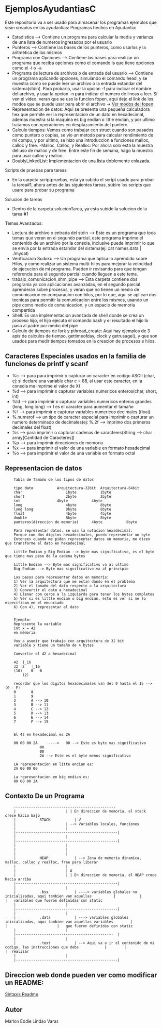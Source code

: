 # EjemplosAyudantiasC
Este repositorio va a ser usado para almacenar los programas ejemplos que sean creados en las ayudantías:
Programas hechos en Ayudantia:
- Estadistica --> Contiene un programa para calcular la media y varianza de una lista de numeros ingresados por el usuario
- Punteros --> Contiene las bases de los punteros, como usarlos y la aritmética de los mismos
- Programa con Opciones --> Contiene las bases para realizar un programa que reciba opciones como el comando ls que tiene opciones como el -l o -a
- Programa de lectura de archivos o de entrada del usuario --> Contiene un programa aplicando opciones, simulando el comando head, y se muestra como se puede leer un archivo o la entrada estandar del sistema(stdin). Para probarlo, usar la opcion -f para indicar el nombre del archivo, y usar la opcion -n para indicar el numero de lineas a leer. Si ven el video, veran que se uso la funcion fopen, aqui dejo el link de los modos que se puede usar para abrir el archivo -> [Ver modos del fopen](https://www.tutorialspoint.com/c_standard_library/c_function_fopen.htm)
- Representacion de datos: Aqui se presenta una pequeña calculadora hex que permite ver la representacion de un dato en hexadecimal, ademas muestra si la maquina es big endian o little endian, y por ultimo tratamos con operaciones en desplazamiento del puntero
- Calculo tiempos: Vemos como trabajar con struct cuando son pasados como puntero o copias, se vio un metodo para calcular rendimiento de mi compu, y por ultimo, se hizo una introduccion a funciones malloc, calloc y free.
-Malloc, Calloc, y Realloc: Por ahora solo esta la muestra del uso de malloc y de free. Entre este fin de semana, hago la muestra para usar calloc y realloc.
- DoublyLinkedList: Implementacion de una lista doblemente enlazada.

Scripts de pruebas para tareas
- En la carpeta scriptpruebas, esta ya subido el script usado para probar la tarea#1, ahora antes de las siguientes tareas, subire los scripts que usare para probar su programa

Solucion de tareas
- Dentro de la carpeta solucionTarea, ya esta subido la solucion de la tarea #1

Temas Avanzados:
- Lectura de archivo o entrada del stdin --> Este es un programa que toca temas que veran en el segundo parcial, este programa imprime el contenido de un archivo por la consola, inclusive puede imprimir lo que se envia por la entrada estandar del sistema(ej: cat names.data | ./mycat)
- Verificacion Sudoku --> Un programa que aplica lo aprendido sobre Hilos, y como realizar un sistema multi-hilos para mejorar la velocidad de ejecucion de mi programa. Pueden ir revisando para que tengan referencia para el segundo parcial cuando lleguen a este tema.
- trabajo_comunicacion_shm_pipe --> Esta carpeta contiene dos programa ya con aplicaciones avanzadas, en el segundo parcial aprenderan sobre procesos, y veran que no tienen un medio de comunicacion en comparacion con hilos, por lo que, aqui se aplican dos tecnicas para permitir la comunicacion entre los mismos, usando un pipe como medio de comunicacion, y un espacio de memoria compartida
- Shell: Es una implementacion avanzada de shell donde se crea un proceso hijo, el hijo ejecuta el comando bash y el resultado el hijo lo pasa al padre por medio del pipe
- Calculo de tiempos de fork y pthread_create: Aqui hay ejemplos de 3 apis de calculos de tiempo, gettimeofday, clock y getrusage(), y que son usados para medir tiempos tomados en la creacion de procesos e hilos. 

## Caracteres Especiales usados en la familia de funciones de printf y scanf
- %c --> para para imprimir o capturar un caracter en codigo ASCII (char, ej: si declare una variable char c = 88, al usar este caracter, en la consola me imprime el valor de X)
- %d --> para imprimir o capturar variables numericos enteros(char, short, int)
- %ld --> para imprimir o capturar variables numericos enteros grandes (long, long long) --> l es el caracter para aumentar el tamaño
- %f --> para imprimir o capturar variables numericos decimales (float)
- %.numerof --> un tipo de caracter especial para imprimir o capturar un numero determinado de decimales(ej: %.2f --> imprimo dos primeros decimales del float)
- %s --> para imprimir o capturar cadenas de caracteres(String --> char array[Cantidad de Caracteres])
- %p --> para imprimir direcciones de memoria
- %x --> para imprimir el valor de una variable en formato hexadecimal
- %o --> para imprimir el valor de una variable en formato octal

## Representacion de datos

		Tabla de Tamaño de los tipos de datos

		tipo dato			Arquitectura-32bit	Arquitectura-64bit
		char					1byte			1byte
		short					2byte			2byte
		int					4byte			4byte
		long					4byte			8byte
		long long				8byte			8byte
		float					4byte			4byte
		double					8byte			8byte
		punteros(direccion de memoria)		4byte			8byte	

		Para representar datos, se usa la notacion hexadecimal:
		Porque con dos digitos hexadecimales, puedo representar un byte
		Entonces cuando me piden representar datos en memoria, me dicen que transforme el dato en hexadecimal

		Little Endian y Big Endian --> byte mas significativo, es el byte que tiene mas peso de la cadena bytes

		Little Endian --> Byte mas significativo va al ultimo
		Big Endian --> Byte mas significativo va al principio

		Los pasos para representar datos en memoria:
		1) Ver la arquitectura que me estan dando en el problema
		2) Ver el tamaño del dato respecto a la arquitectura
		3) Convertir el dato a hexadecimal
		4) Llenar con ceros a la izquierda para tener los bytes completos
		5) Ver si es little endian o big endian, esto es ver si me lo especifican en el enunciado
		6) Con 4), representar el dato


		Ejemplo:
		Represente la variable 
		int x = 42 
		en memoria

		Voy a asumir que trabajo con arquitectura de 32 bit
		variable x tiene un tamaño de 4 bytes
		
		Convertir el 42 a hexadecimal
		
		42 	|_16
		32	2	|_16
		(10)	0	0	
			(2)

		recordar que los digitos hexadecimales van del 0 hasta el 15 --> (0 - F)
		0		8 
		1		9
		2		A --> 10
		3		B --> 11
		4		C --> 12
		5		D --> 13
		6		E --> 14
		7		F --> 15


		El 42 en hexadecimal es 2A
		
		00 00 00 2A 	----> 	00 --> Este es byte mas significativo
					00
					00
					2A --> Este es el byte menos significativo

		LA representacion en litte endian es:
		2A 00 00 00

		La representacion en big endian es:
		00 00 00 2A
		
## Contexto De un Programa
		
		-----------------------------------------------
		|						| | En direccion de memoria, el stack crece hacia bajo
		|			STACK			| V	
		|						| --> Variables locales, funciones
		|						|
		|-----------------------------------------------|
		|						|
		|-----------------------------------------------|
		|						|
		|						|
		|						|
		|			HEAP			| --> Zona de memoria dinamica, malloc, calloc y realloc, free para liberar
		|						|
		|						| A
		|						| | En direccion de memoria, el HEAP crece hacia arriba
		|-----------------------------------------------|
		|						|
		|			.bss			| ----> variables globales no inicializadas, aqui tambien van aquellas 			|			|						|	variables que fueron definidas con static
		|						|
		|-----------------------------------------------|
		|						|
		|			.data			| ---> variables globales inicializadas, aqui tambien van aquellas variables 		|			|						|	que fueron definidas con static	
		|						|
		|---------------------------------------------	|
		|						|
		|			.text			| --> Aqui va a ir el contenido de mi codigo, las instrucciones que debe 			|		 |						 |	realizar
		|						|
		|-----------------------------------------------|

## Direccion web donde pueden ver como modificar un README:
[Sintaxis Readme](https://docs.github.com/es/free-pro-team@latest/github/writing-on-github/basic-writing-and-formatting-syntax)

## Autor
Marlon Eddie Lindao Varas
